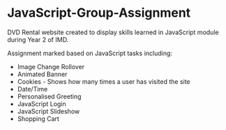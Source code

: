 # JavaScript-Group-Assignment
DVD Rental website created to display skills learned in JavaScript module during Year 2 of IMD.

Assignment marked based on JavaScript tasks including:
- Image Change Rollover
- Animated Banner
- Cookies - Shows how many times a user has visited the site
- Date/Time
- Personalised Greeting
- JavaScript Login
- JavaScript Slideshow
- Shopping Cart
